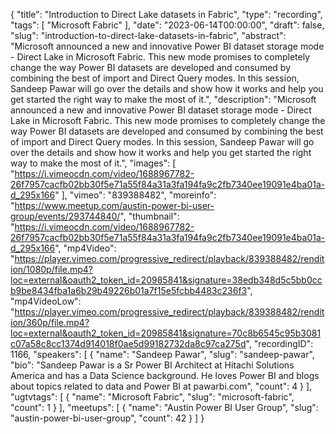 {
  "title": "Introduction to Direct Lake datasets in Fabric",
  "type": "recording",
  "tags": [
    "Microsoft Fabric"
  ],
  "date": "2023-06-14T00:00:00",
  "draft": false,
  "slug": "introduction-to-direct-lake-datasets-in-fabric",
  "abstract": "Microsoft announced a new and innovative Power BI dataset storage mode - Direct Lake in Microsoft Fabric. This new mode promises to completely change the way Power BI datasets are developed and consumed by combining the best of import and Direct Query modes. In this session, Sandeep Pawar will go over the details and show how it works and help you get started the right way to make the most of it.",
  "description": "Microsoft announced a new and innovative Power BI dataset storage mode - Direct Lake in Microsoft Fabric. This new mode promises to completely change the way Power BI datasets are developed and consumed by combining the best of import and Direct Query modes. In this session, Sandeep Pawar will go over the details and show how it works and help you get started the right way to make the most of it.",
  "images": [
    "https://i.vimeocdn.com/video/1688967782-26f7957cacfb02bb30f5e71a55f84a31a3fa194fa9c2fb7340ee19091e4ba01a-d_295x166"
  ],
  "vimeo": "839388482",
  "moreinfo": "https://www.meetup.com/austin-power-bi-user-group/events/293744840/",
  "thumbnail": "https://i.vimeocdn.com/video/1688967782-26f7957cacfb02bb30f5e71a55f84a31a3fa194fa9c2fb7340ee19091e4ba01a-d_295x166",
  "mp4Video": "https://player.vimeo.com/progressive_redirect/playback/839388482/rendition/1080p/file.mp4?loc=external&oauth2_token_id=20985841&signature=38edb348d5c5bb0ccb9be8434fba1a6b29b49226b01a7f15e5fcbb4483c236f3",
  "mp4VideoLow": "https://player.vimeo.com/progressive_redirect/playback/839388482/rendition/360p/file.mp4?loc=external&oauth2_token_id=20985841&signature=70c8b6545c95b3081c07a58c8cc1374d914018f0ae5d99182732da8c97ca275d",
  "recordingID": 1166,
  "speakers": [
    {
      "name": "Sandeep Pawar",
      "slug": "sandeep-pawar",
      "bio": "Sandeep Pawar is a Sr Power BI Architect at Hitachi Solutions America and has a Data Science background. He loves Power BI and blogs about topics related to data and Power BI at pawarbi.com",
      "count": 4
    }
  ],
  "ugtvtags": [
    {
      "name": "Microsoft Fabric",
      "slug": "microsoft-fabric",
      "count": 1
    }
  ],
  "meetups": [
    {
      "name": "Austin Power BI User Group",
      "slug": "austin-power-bi-user-group",
      "count": 42
    }
  ]
}